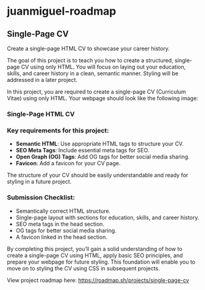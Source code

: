 # juanmiguel-roadmap

## Single-Page CV

Create a single-page HTML CV to showcase your career history.

The goal of this project is to teach you how to create a structured, single-page CV using only HTML. You will focus on laying out your education, skills, and career history in a clean, semantic manner. Styling will be addressed in a later project.

In this project, you are required to create a single-page CV (Curriculum Vitae) using only HTML. Your webpage should look like the following image:

### Single-Page HTML CV

### Key requirements for this project:
* **Semantic HTML**: Use appropriate HTML tags to structure your CV.
* **SEO Meta Tags**: Include essential meta tags for SEO.
* **Open Graph (OG) Tags**: Add OG tags for better social media sharing.
* **Favicon**: Add a favicon for your CV page.

The structure of your CV should be easily understandable and ready for styling in a future project.

### Submission Checklist:
* Semantically correct HTML structure.
* Single-page layout with sections for education, skills, and career history.
* SEO meta tags in the head section.
* OG tags for better social media sharing.
* A favicon linked in the head section.

By completing this project, you’ll gain a solid understanding of how to create a single-page CV using HTML, apply basic SEO principles, and prepare your webpage for future styling. This foundation will enable you to move on to styling the CV using CSS in subsequent projects.

View project roadmap here: https://roadmap.sh/projects/single-page-cv